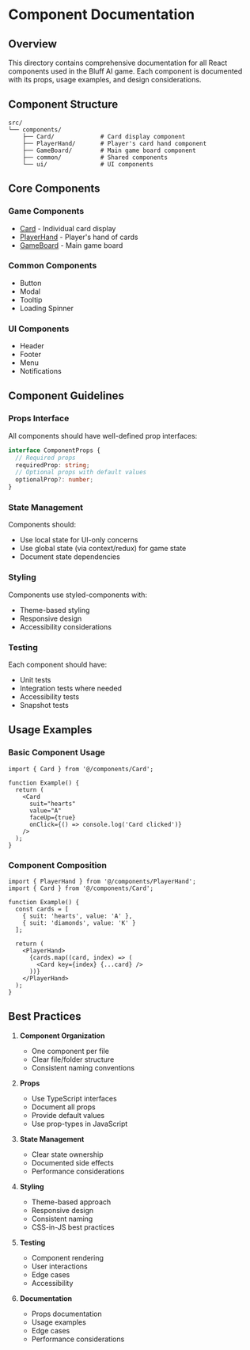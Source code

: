 # Component Documentation

## Overview
This directory contains comprehensive documentation for all React components used in the Bluff AI game. Each component is documented with its props, usage examples, and design considerations.

## Component Structure

```
src/
└── components/
    ├── Card/             # Card display component
    ├── PlayerHand/       # Player's card hand component
    ├── GameBoard/        # Main game board component
    ├── common/           # Shared components
    └── ui/               # UI components
```

## Core Components

### Game Components
- [Card](./Card.md) - Individual card display
- [PlayerHand](./PlayerHand.md) - Player's hand of cards
- [GameBoard](./GameBoard.md) - Main game board

### Common Components
- Button
- Modal
- Tooltip
- Loading Spinner

### UI Components
- Header
- Footer
- Menu
- Notifications

## Component Guidelines

### Props Interface
All components should have well-defined prop interfaces:
```typescript
interface ComponentProps {
  // Required props
  requiredProp: string;
  // Optional props with default values
  optionalProp?: number;
}
```

### State Management
Components should:
- Use local state for UI-only concerns
- Use global state (via context/redux) for game state
- Document state dependencies

### Styling
Components use styled-components with:
- Theme-based styling
- Responsive design
- Accessibility considerations

### Testing
Each component should have:
- Unit tests
- Integration tests where needed
- Accessibility tests
- Snapshot tests

## Usage Examples

### Basic Component Usage
```tsx
import { Card } from '@/components/Card';

function Example() {
  return (
    <Card
      suit="hearts"
      value="A"
      faceUp={true}
      onClick={() => console.log('Card clicked')}
    />
  );
}
```

### Component Composition
```tsx
import { PlayerHand } from '@/components/PlayerHand';
import { Card } from '@/components/Card';

function Example() {
  const cards = [
    { suit: 'hearts', value: 'A' },
    { suit: 'diamonds', value: 'K' }
  ];

  return (
    <PlayerHand>
      {cards.map((card, index) => (
        <Card key={index} {...card} />
      ))}
    </PlayerHand>
  );
}
```

## Best Practices

1. **Component Organization**
   - One component per file
   - Clear file/folder structure
   - Consistent naming conventions

2. **Props**
   - Use TypeScript interfaces
   - Document all props
   - Provide default values
   - Use prop-types in JavaScript

3. **State Management**
   - Clear state ownership
   - Documented side effects
   - Performance considerations

4. **Styling**
   - Theme-based approach
   - Responsive design
   - Consistent naming
   - CSS-in-JS best practices

5. **Testing**
   - Component rendering
   - User interactions
   - Edge cases
   - Accessibility

6. **Documentation**
   - Props documentation
   - Usage examples
   - Edge cases
   - Performance considerations 